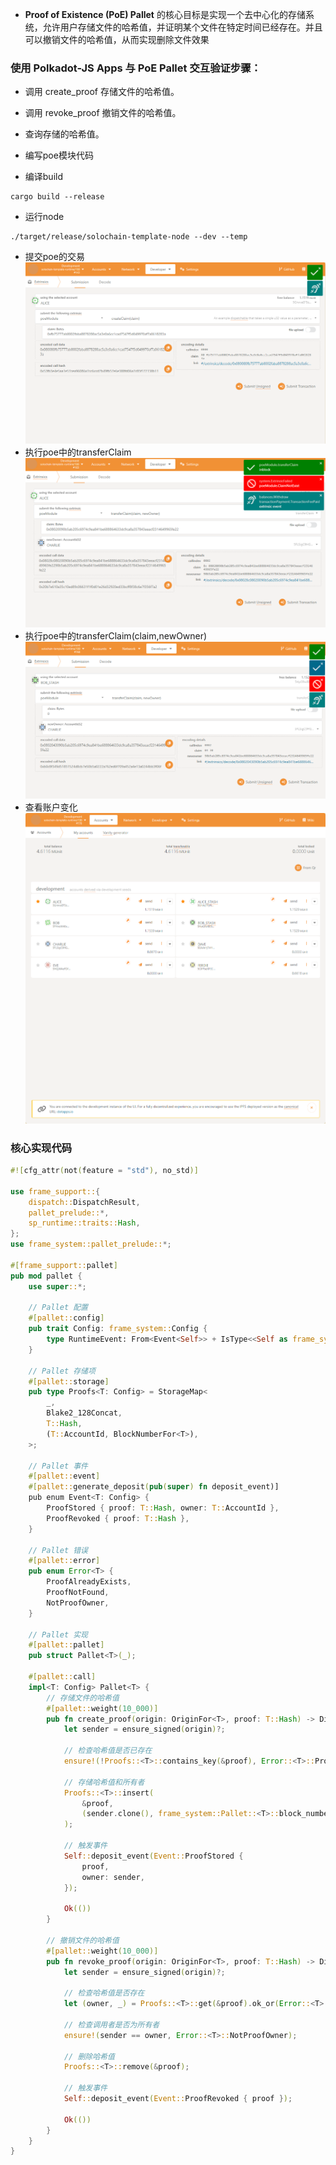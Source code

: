 - **Proof of Existence (PoE) Pallet** 的核心目标是实现一个去中心化的存储系统，允许用户存储文件的哈希值，并证明某个文件在特定时间已经存在。并且可以撤销文件的哈希值，从而实现删除文件效果

### 使用 Polkadot-JS Apps 与 PoE Pallet 交互验证步骤：

- 调用 create_proof 存储文件的哈希值。

- 调用 revoke_proof 撤销文件的哈希值。

- 查询存储的哈希值。

- 编写poe模块代码
- 编译build
```
cargo build --release
```
- 运行node
```
./target/release/solochain-template-node --dev --temp
``` 

- 提交poe的交易
![alt text](./img/image1.png)
- 执行poe中的transferClaim
![alt text](./img/image2.png)
- 执行poe中的transferClaim(claim,newOwner)
![alt text](./img/image3.png)
- 查看账户变化
![alt text](./img/image4.png)

### 核心实现代码
```rust
#![cfg_attr(not(feature = "std"), no_std)]

use frame_support::{
    dispatch::DispatchResult,
    pallet_prelude::*,
    sp_runtime::traits::Hash,
};
use frame_system::pallet_prelude::*;

#[frame_support::pallet]
pub mod pallet {
    use super::*;

    // Pallet 配置
    #[pallet::config]
    pub trait Config: frame_system::Config {
        type RuntimeEvent: From<Event<Self>> + IsType<<Self as frame_system::Config>::RuntimeEvent>;
    }

    // Pallet 存储项
    #[pallet::storage]
    pub type Proofs<T: Config> = StorageMap<
        _,
        Blake2_128Concat,
        T::Hash,
        (T::AccountId, BlockNumberFor<T>),
    >;

    // Pallet 事件
    #[pallet::event]
    #[pallet::generate_deposit(pub(super) fn deposit_event)]
    pub enum Event<T: Config> {
        ProofStored { proof: T::Hash, owner: T::AccountId },
        ProofRevoked { proof: T::Hash },
    }

    // Pallet 错误
    #[pallet::error]
    pub enum Error<T> {
        ProofAlreadyExists,
        ProofNotFound,
        NotProofOwner,
    }

    // Pallet 实现
    #[pallet::pallet]
    pub struct Pallet<T>(_);

    #[pallet::call]
    impl<T: Config> Pallet<T> {
        // 存储文件的哈希值
        #[pallet::weight(10_000)]
        pub fn create_proof(origin: OriginFor<T>, proof: T::Hash) -> DispatchResult {
            let sender = ensure_signed(origin)?;

            // 检查哈希值是否已存在
            ensure!(!Proofs::<T>::contains_key(&proof), Error::<T>::ProofAlreadyExists);

            // 存储哈希值和所有者
            Proofs::<T>::insert(
                &proof,
                (sender.clone(), frame_system::Pallet::<T>::block_number()),
            );

            // 触发事件
            Self::deposit_event(Event::ProofStored {
                proof,
                owner: sender,
            });

            Ok(())
        }

        // 撤销文件的哈希值
        #[pallet::weight(10_000)]
        pub fn revoke_proof(origin: OriginFor<T>, proof: T::Hash) -> DispatchResult {
            let sender = ensure_signed(origin)?;

            // 检查哈希值是否存在
            let (owner, _) = Proofs::<T>::get(&proof).ok_or(Error::<T>::ProofNotFound)?;

            // 检查调用者是否为所有者
            ensure!(sender == owner, Error::<T>::NotProofOwner);

            // 删除哈希值
            Proofs::<T>::remove(&proof);

            // 触发事件
            Self::deposit_event(Event::ProofRevoked { proof });

            Ok(())
        }
    }
}
```
